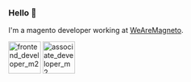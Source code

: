 ### Hello 👋

I'm a magento developer working at [WeAreMagneto](https://wearemagneto.agency/).

<img width="64" alt="frontend_developer_m2" src="https://user-images.githubusercontent.com/9528895/119313079-06690300-bc6b-11eb-8e0b-d023ff2325a9.png"> <img width="64" alt="associate_developer_m2" src="https://user-images.githubusercontent.com/9528895/119313129-1680e280-bc6b-11eb-9ee0-a5f15cc7579a.png">
